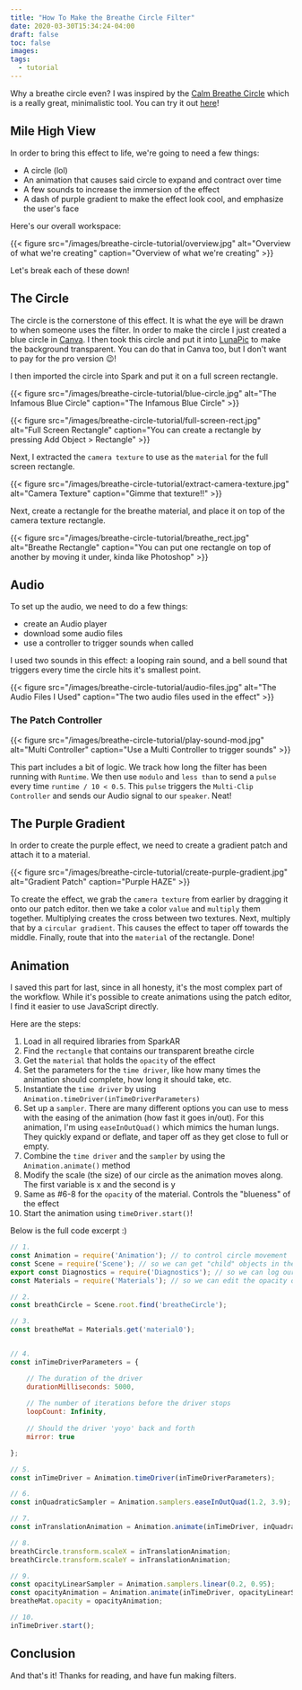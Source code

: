 ```yaml
---
title: "How To Make the Breathe Circle Filter"
date: 2020-03-30T15:34:24-04:00
draft: false
toc: false
images:
tags: 
  - tutorial
---
```


Why a breathe circle even? I was inspired by the [Calm Breathe Circle](https://www.calm.com/breathe) which is a really great, minimalistic tool. You can try it out [here](https://instagram.com/a/r/?effect_id=221619535698652)!

## Mile High View

In order to bring this effect to life, we're going to need a few things:
- A circle (lol)
- An animation that causes said circle to expand and contract over time
- A few sounds to increase the immersion of the effect
- A dash of purple gradient to make the effect look cool, and emphasize the user's face

Here's our overall workspace:

{{< figure src="/images/breathe-circle-tutorial/overview.jpg" alt="Overview of what we're creating" caption="Overview of what we're creating" >}}

Let's break each of these down!



## The Circle

The circle is the cornerstone of this effect. It is what the eye will be drawn to when someone uses the filter. In order to make the circle I just created a blue circle in [Canva](https://www.canva.com/). I then took this circle and put it into [LunaPic](https://www10.lunapic.com/editor/?action=transparent) to make the background transparent. You can do that in Canva too, but I don't want to pay for the pro version 😉!

I then imported the circle into Spark and put it on a full screen rectangle.

{{< figure src="/images/breathe-circle-tutorial/blue-circle.jpg" alt="The Infamous Blue Circle" caption="The Infamous Blue Circle" >}}

{{< figure src="/images/breathe-circle-tutorial/full-screen-rect.jpg" alt="Full Screen Rectangle" caption="You can create a rectangle by pressing Add Object > Rectangle" >}}

Next, I extracted the `camera texture` to use as the `material` for the full screen rectangle.

{{< figure src="/images/breathe-circle-tutorial/extract-camera-texture.jpg" alt="Camera Texture" caption="Gimme that texture!!" >}}

Next, create a rectangle for the breathe material, and place it on top of the camera texture rectangle.

{{< figure src="/images/breathe-circle-tutorial/breathe_rect.jpg" alt="Breathe Rectangle" caption="You can put one rectangle on top of another by moving it under, kinda like Photoshop" >}}

## Audio

To set up the audio, we need to do a few things:
- create an Audio player
- download some audio files
- use a controller to trigger sounds when called

I used two sounds in this effect: a looping rain sound, and a bell sound that triggers every time the circle hits it's smallest point.

{{< figure src="/images/breathe-circle-tutorial/audio-files.jpg" alt="The Audio Files I Used" caption="The two audio files used in the effect" >}}


### The Patch Controller

{{< figure src="/images/breathe-circle-tutorial/play-sound-mod.jpg" alt="Multi Controller" caption="Use a Multi Controller to trigger sounds" >}}

This part includes a bit of logic. We track how long the filter has been running with `Runtime`. We then use `modulo` and `less than` to send a `pulse` every time `runtime / 10 < 0.5`. This `pulse` triggers the `Multi-Clip Controller` and sends our Audio signal to our `speaker`. Neat!

## The Purple Gradient

In order to create the purple effect, we need to create a gradient patch and attach it to a material.

{{< figure src="/images/breathe-circle-tutorial/create-purple-gradient.jpg" alt="Gradient Patch" caption="Purple HAZE" >}}

To create the effect, we grab the `camera texture` from earlier by dragging it onto our patch editor. then we take a color `value` and `multiply` them together. Multiplying creates the cross between two textures. Next, multiply that by a `circular gradient`. This causes the effect to taper off towards the middle. Finally, route that into the `material` of the rectangle. Done! 


## Animation

I saved this part for last, since in all honesty, it's the most complex part of the workflow. While it's possible to create animations using the patch editor, I find it easier to use JavaScript directly.

Here are the steps:
1. Load in all required libraries from SparkAR
2. Find the `rectangle` that contains our transparent breathe circle
3. Get the `material` that holds the `opacity` of the effect
4. Set the parameters for the `time driver`, like how many times the animation should complete, how long it should take, etc.
5. Instantiate the `time driver` by using `Animation.timeDriver(inTimeDriverParameters)`
6. Set up a `sampler`. There are many different options you can use to mess with the easing of the animation (how fast it goes in/out). For this animation, I'm using `easeInOutQuad()` which mimics the human lungs. They quickly expand or deflate, and taper off as they get close to full or empty.
7. Combine the `time driver` and the `sampler` by using the `Animation.animate()` method
8. Modify the scale (the size) of our circle as the animation moves along. The first variable is x and the second is y
9. Same as #6-8 for the `opacity` of the material. Controls the "blueness" of the effect
10. Start the animation using `timeDriver.start()`!

Below is the full code excerpt :)

```javascript
// 1.
const Animation = require('Animation'); // to control circle movement
const Scene = require('Scene'); // so we can get "child" objects in the scene
export const Diagnostics = require('Diagnostics'); // so we can log our results to the console
const Materials = require('Materials'); // so we can edit the opacity of the circle

// 2.
const breathCircle = Scene.root.find('breatheCircle');

// 3.
const breatheMat = Materials.get('material0');


// 4.
const inTimeDriverParameters = {

    // The duration of the driver
    durationMilliseconds: 5000,
  
    // The number of iterations before the driver stops
    loopCount: Infinity,
  
    // Should the driver 'yoyo' back and forth
    mirror: true

};

// 5.
const inTimeDriver = Animation.timeDriver(inTimeDriverParameters);

// 6. 
const inQuadraticSampler = Animation.samplers.easeInOutQuad(1.2, 3.9);

// 7.
const inTranslationAnimation = Animation.animate(inTimeDriver, inQuadraticSampler);

// 8.
breathCircle.transform.scaleX = inTranslationAnimation;
breathCircle.transform.scaleY = inTranslationAnimation;

// 9.
const opacityLinearSampler = Animation.samplers.linear(0.2, 0.95);
const opacityAnimation = Animation.animate(inTimeDriver, opacityLinearSampler);
breatheMat.opacity = opacityAnimation;

// 10.
inTimeDriver.start();
```

## Conclusion

And that's it! Thanks for reading, and have fun making filters.